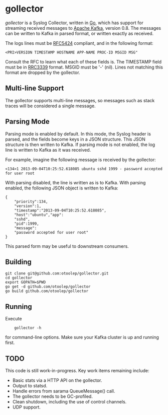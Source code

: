gollector
========

*gollector* is a Syslog Collector, written in [Go](http://golang.org/), which has support for streaming received messages to [Apache Kafka](https://kafka.apache.org/), version 0.8. The messages can be written to Kafka in parsed format, or written exactly as received.

The logs lines must be [RFC5424](http://tools.ietf.org/html/rfc5424) compliant, and in the following format:

    <PRI>VERSION TIMESTAMP HOSTNAME APP-NAME PROC-ID MSGID MSG"

Consult the RFC to learn what each of these fields is. The TIMESTAMP field must be in [RRC3339](http://www.ietf.org/rfc/rfc3339.txt) format. MSGID must be '-' (nil). Lines not matching this format are dropped by the gollector.

Multi-line Support
------------
The gollector supports multi-line messages, so messages such as stack traces will be considered a single message.

Parsing Mode
------------
Parsing mode is enabled by default. In this mode, the Syslog header is parsed, and the fields become keys in a JSON structure. This JSON structure is then written to Kafka. If parsing mode is not enabled, the log line is written to Kafka as it was received.

For example, imagine the following message is received by the gollector:

    <134>1 2013-09-04T10:25:52.618085 ubuntu sshd 1999 - password accepted for user root

With parsing disabled, the line is written as is to Kafka. With parsing enabled, the following JSON object is written to Kafka:

    {
        "priority":134,
        "version":1,
        "timestamp":"2013-09-04T10:25:52.618085",
        "host":"ubuntu","app":
        "sshd",
        "pid":1999,
        "message":
        "password accepted for user root"
    }

This parsed form may be useful to downstream consumers.


Building
------------

    git clone git@github.com:otoolep/gollector.git
    cd gollector
    export GOPATH=$PWD
    go get -d github.com/otoolep/gollector
    go build github.com/otoolep/gollector

Running
------------

Execute

        gollector -h

for command-line options. Make sure your Kafka cluster is up and running first.

TODO
------------
This code is still work-in-progress. Key work items remaining include:

* Basic stats via a HTTP API on the gollector.
* Output to statsd.
* Handle errors from sarama QueueMessage() call.
* The gollector needs to be GC-profiled.
* Clean shutdown, including the use of control channels.
* UDP support.

